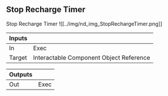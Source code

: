 ## Stop Recharge Timer
Stop Recharge Timer
![[../img/nd_img_StopRechargeTimer.png]]

|Inputs||
|--|--|
| In | Exec |
| Target | Interactable Component Object Reference |

|Outputs||
|--|--|
| Out | Exec |

